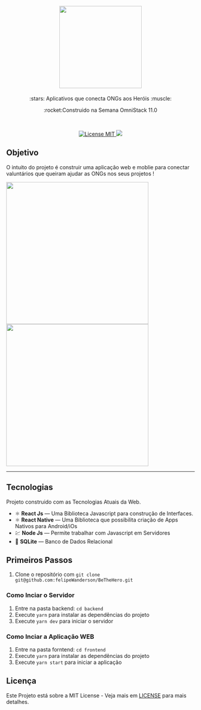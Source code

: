 <h1 align="center">
<br>
  <img src="https://user-images.githubusercontent.com/18500523/77535534-7fa77300-6e79-11ea-8c9d-9b5a6db633d2.png" width="220">
</h1>
<p align="center">:stars: Aplicativos que conecta ONGs aos Heróis :muscle:</p>
<p align="center">:rocket:Construido na Semana OmniStack 11.0</p></br>

<p align="center">
  <a href="https://opensource.org/licenses/MIT">
    <img src="https://img.shields.io/badge/License-MIT-blue.svg" alt="License MIT">
  </a>
  <a href="https://www.linkedin.com/in/felipe-wanderson-2020/" target="_blank">
<img src="https://img.shields.io/badge/-LinkedIn-black.svg?style=flat-square&logo=linkedin&colorB=555">  </a> 
</p>

## Objetivo

<p>O intuito do projeto é construir uma aplicação web e moblie para conectar valuntários que queiram ajudar as ONGs nos seus projetos !</p>
<div>
  <img src="https://user-images.githubusercontent.com/18500523/77491483-a5eaf580-6e1c-11ea-9ab3-f48ff0edc096.png" height="380">
  <img src="https://user-images.githubusercontent.com/18500523/77492785-2c550680-6e20-11ea-8faa-98db2395dc32.png" height="380">
</div>

<hr />

## Tecnologias

Projeto construido com as Tecnologias Atuais da Web.

- ⚛️ **React Js** — Uma Biblioteca Javascript para construção de Interfaces.
- ⚛️ **React Native** — Uma Biblioteca que possibilita criação de Apps Nativos para Android/iOs
- 💹 **Node Js** — Permite trabalhar com Javascript em Servidores
- 📄 **SQLite** — Banco de Dados Relacional

## Primeiros Passos

1. Clone o repositório com  `git clone git@github.com:felipeWanderson/BeTheHero.git`

### Como Inciar o Servidor 

1. Entre na pasta backend: `cd backend`
2. Execute `yarn` para instalar as dependências do projeto<br />
3. Execute `yarn dev` para iniciar o servidor

### Como Inciar a Aplicação WEB

1. Entre na pasta forntend: `cd frontend`
2. Execute `yarn` para instalar as dependências do projeto<br />
3. Execute `yarn start` para iniciar a aplicação

## Licença

Este Projeto está sobre a MIT License - Veja mais em [LICENSE](https://opensource.org/licenses/MIT) para mais detalhes.
